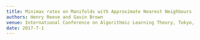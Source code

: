 ```yaml
---
title: Minimax rates on Manifolds with Approximate Nearest Neighbours
authors: Henry Reeve and Gavin Brown
venue: International Conference on Algorithmic Learning Theory, Tokyo, 2017. PMLR 76:11-56
date: 2017-7-1
---
```

